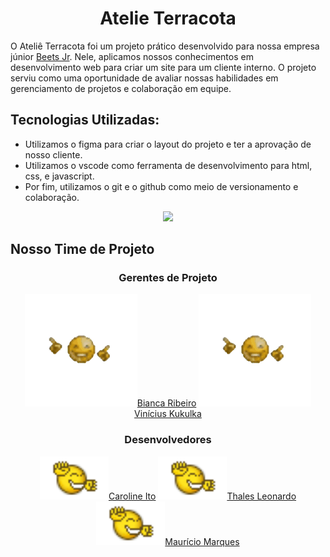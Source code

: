 <h1 align="center">Atelie Terracota</h1>

O Ateliê Terracota foi um projeto prático desenvolvido para nossa empresa júnior [Beets Jr](https://github.com/Beets-Jr). Nele, aplicamos nossos conhecimentos em desenvolvimento web para criar um site para um cliente interno. O projeto serviu como uma oportunidade de avaliar nossas habilidades em gerenciamento de projetos e colaboração em equipe.

## Tecnologias Utilizadas: 
- Utilizamos o figma para criar o layout do projeto e ter a aprovação de nosso cliente.
- Utilizamos o vscode como ferramenta de desenvolvimento para html, css, e javascript.
- Por fim, utilizamos o git e o github como meio de versionamento e colaboração.

<p align="center">
  <a href="https://skillicons.dev">
    <img src="https://skillicons.dev/icons?i=figma,git,github,html,css,javascript,vscode" />
  </a>
</p>

## Nosso Time de Projeto
<div align=center>
  <h3> Gerentes de Projeto </h3>
  <a href="https://github.com/bumblebib"> <img src="https://github.com/bumblebib/Atelie-Terracota/blob/main/img/readme/happy-emote-dancing.gif" width=180px>Bianca Ribeiro</a>
  <a href="https://github.com/vinilcinhu"> <img src="https://github.com/bumblebib/Atelie-Terracota/blob/main/img/readme/happy-emote-dancing.gif" width=180px>Vinícius Kukulka</a>
</div>


<div align=center>
  <h3> Desenvolvedores </h3>
  <a href="https://github.com/carol-ito"> <img src="https://github.com/bumblebib/Atelie-Terracota/blob/main/img/readme/emoji-smiley.gif" width=110px>Caroline Ito</a>
  <a href="https://github.com/thaladaJJ"> <img src="https://github.com/bumblebib/Atelie-Terracota/blob/main/img/readme/emoji-smiley.gif" width=110px>Thales Leonardo</a>
  <a href="https://github.com/devBlasquez"> <img src="https://github.com/bumblebib/Atelie-Terracota/blob/main/img/readme/emoji-smiley.gif" width=110px>Maurício Marques</a>
</div>